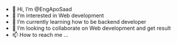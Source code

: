 - 👋 Hi, I’m @EngApoSaad
- 👀 I’m interested in Web development
- 🌱 I’m currently learning how to be backend developer
- 💞️ I’m looking to collaborate on Web development and get result
- 📫 How to reach me ...

<!---
EngApoSaad/EngApoSaad is a ✨ special ✨ repository because its `README.md` (this file) appears on your GitHub profile.
You can click the Preview link to take a look at your changes.
--->
